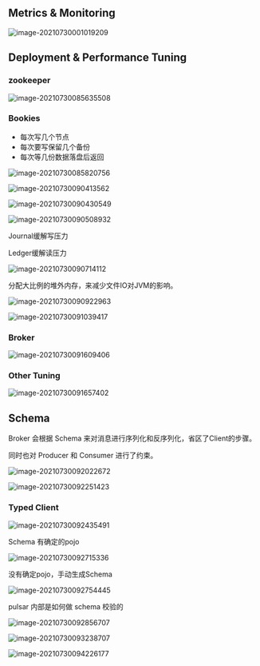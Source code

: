 ## Metrics & Monitoring

![image-20210730001019209](img/pulsar3/image-20210730001019209.png)

## Deployment & Performance Tuning

### zookeeper

![image-20210730085635508](img/pulsar3/image-20210730085635508.png) 

### Bookies

- 每次写几个节点
- 每次要写保留几个备份
- 每次等几份数据落盘后返回

![image-20210730085820756](img/pulsar3/image-20210730085820756.png)

![image-20210730090413562](img/pulsar3/image-20210730090413562.png)

![image-20210730090430549](img/pulsar3/image-20210730090430549.png)

![image-20210730090508932](img/pulsar3/image-20210730090508932.png)

Journal缓解写压力

Ledger缓解读压力

![image-20210730090714112](img/pulsar3/image-20210730090714112.png)

分配大比例的堆外内存，来减少文件IO对JVM的影响。

![image-20210730090922963](img/pulsar3/image-20210730090922963.png)

![image-20210730091039417](img/pulsar3/image-20210730091039417.png)

### Broker

![image-20210730091609406](img/pulsar3/image-20210730091609406.png)

### Other Tuning

![image-20210730091657402](img/pulsar3/image-20210730091657402.png)

## Schema

Broker 会根据 Schema 来对消息进行序列化和反序列化，省区了Client的步骤。

同时也对 Producer 和 Consumer 进行了约束。

![image-20210730092022672](img/pulsar3/image-20210730092022672.png)

![image-20210730092251423](img/pulsar3/image-20210730092251423.png)

### Typed Client

![image-20210730092435491](img/pulsar3/image-20210730092435491.png)

Schema 有确定的pojo

![image-20210730092715336](img/pulsar3/image-20210730092715336.png)

没有确定pojo，手动生成Schema

![image-20210730092754445](img/pulsar3/image-20210730092754445.png)

pulsar 内部是如何做 schema 校验的

![image-20210730092856707](img/pulsar3/image-20210730092856707.png)

![image-20210730093238707](img/pulsar3/image-20210730093238707.png)

![image-20210730094226177](img/pulsar3/image-20210730094226177.png)

